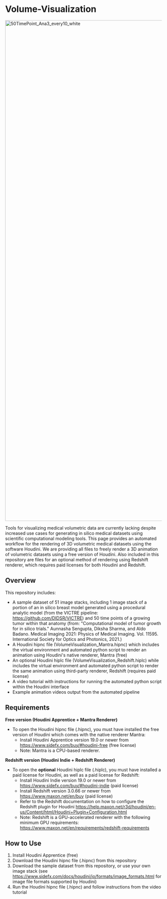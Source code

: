 # Volume-Visualization

<img width="1611" alt="50TimePoint_Ana3_every10_white" src="https://user-images.githubusercontent.com/54334152/165230472-bd681439-3b03-4546-944c-b111dc9d4696.png">

Tools for visualizing medical volumetric data are currently lacking despite increased use cases for generating in silico medical datasets using scientific computational modeling tools. This page provides an automated workflow for the rendering of 3D volumetric medical datasets using the software Houdini. We are providing all files to freely render a 3D animation of volumetric datasets using a free version of Houdini. Also included in this repository are files for an optional method of rendering using Redshift renderer, which requires paid licenses for both Houdini and Redshift.

## Overview
This repository includes:
* A sample dataset of 51 image stacks, including 1 image stack of a portion of an in silico breast model generated using a procedural analytic model (from the VICTRE pipeline: https://github.com/DIDSR/VICTRE) and 50 time points of a growing tumor within that anatomy (from: "Computational model of tumor growth for in silico trials." Aunnasha Sengupta, Diksha Sharma, and Aldo Badano.  Medical Imaging 2021: Physics of Medical Imaging. Vol. 11595. International Society for Optics and Photonics, 2021.)
* A Houdini hipnc file (VolumeVisualization_Mantra.hipnc) which includes the virtual environment and automated python script to render an animation using Houdini's native renderer, Mantra (free)
* An optional Houdini hiplc file (VolumeVisualization_Redshift.hiplc) while includes the virtual environment and automated python script to render the same animation using third-party renderer, Redshift (requires paid license)
* A video tutorial with instructions for running the automated python script within the Houdini interface
* Example animation videos output from the automated pipeline


## Requirements
**Free version (Houdini Apprentice + Mantra Renderer)**
* To open the Houdini hipnc file (.hipnc), you must have installed the free version of Houdini which comes with the native renderer Mantra:
  * Install Houdini Apprentice version 19.0 or newer from https://www.sidefx.com/buy/#houdini-free (free license)
  * Note: Mantra is a CPU-based renderer.

**Redshift version (Houdini Indie + Redshift Renderer)**
* To open the **optional** Houdini hiplc file (.hiplc), you must have installed a paid license for Houdini, as well as a paid license for Redshift:
  * Install Houdini Indie version 19.0 or newer from https://www.sidefx.com/buy/#houdini-indie (paid license)
  * Install Redshift version 3.0.66 or newer from https://www.maxon.net/en/buy (paid license)
  * Refer to the Redshift documentation on how to configure the Redshift plugin for Houdini https://help.maxon.net/r3d/houdini/en-us/Content/html/Houdini+Plugin+Configuration.html
  * Note: Redshift is a GPU-accelerated renderer with the following minimum GPU requirements: https://www.maxon.net/en/requirements/redshift-requirements


## How to Use
1. Install Houdini Apprentice (free)
2. Download the Houdini hipnc file (.hipnc) from this repository
3. Download the sample dataset from this repository, or use your own image stack (see https://www.sidefx.com/docs/houdini/io/formats/image_formats.html for image file formats supported by Houdini)
4. Run the Houdini hipnc file (.hipnc) and follow instructions from the video tutorial

